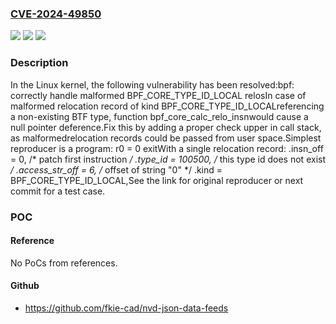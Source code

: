 ### [CVE-2024-49850](https://cve.mitre.org/cgi-bin/cvename.cgi?name=CVE-2024-49850)
![](https://img.shields.io/static/v1?label=Product&message=Linux&color=blue)
![](https://img.shields.io/static/v1?label=Version&message=74753e1462e7%3C%20dc7ce14f00bc%20&color=brighgreen)
![](https://img.shields.io/static/v1?label=Vulnerability&message=n%2Fa&color=brighgreen)

### Description

In the Linux kernel, the following vulnerability has been resolved:bpf: correctly handle malformed BPF_CORE_TYPE_ID_LOCAL relosIn case of malformed relocation record of kind BPF_CORE_TYPE_ID_LOCALreferencing a non-existing BTF type, function bpf_core_calc_relo_insnwould cause a null pointer deference.Fix this by adding a proper check upper in call stack, as malformedrelocation records could be passed from user space.Simplest reproducer is a program:    r0 = 0    exitWith a single relocation record:    .insn_off = 0,          /* patch first instruction */    .type_id = 100500,      /* this type id does not exist */    .access_str_off = 6,    /* offset of string "0" */    .kind = BPF_CORE_TYPE_ID_LOCAL,See the link for original reproducer or next commit for a test case.

### POC

#### Reference
No PoCs from references.

#### Github
- https://github.com/fkie-cad/nvd-json-data-feeds


